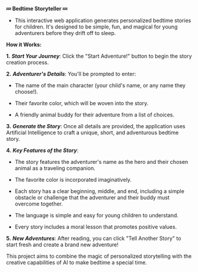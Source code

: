 **💤 Bedtime Storyteller 💤**

- This interactive web application generates personalized bedtime stories for children. It's designed to be simple, fun, and magical for young adventurers before they drift off to sleep.

**How it Works:**

**1.** _**Start Your Journey**_: Click the "Start Adventure!" button to begin the story creation process.

**2.** _**Adventurer's Details**_: You'll be prompted to enter:

- The name of the main character (your child's name, or any name they choose!).

- Their favorite color, which will be woven into the story.

- A friendly animal buddy for their adventure from a list of choices.

**3.** _**Generate the Story**_: Once all details are provided, the application uses Artificial Intelligence to craft a unique, short, and adventurous bedtime story.

**4.** _**Key Features of the Story**_:

- The story features the adventurer's name as the hero and their chosen animal as a traveling companion.

- The favorite color is incorporated imaginatively.

- Each story has a clear beginning, middle, and end, including a simple obstacle or challenge that the adventurer and their buddy must overcome together.

- The language is simple and easy for young children to understand.

- Every story includes a moral lesson that promotes positive values.

**5.** _**New Adventures**_: After reading, you can click "Tell Another Story" to start fresh and create a brand new adventure!

This project aims to combine the magic of personalized storytelling with the creative capabilities of AI to make bedtime a special time.
